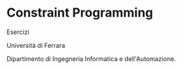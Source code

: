 # Constraint Programming

Esercizi

Università di Ferrara

Dipartimento di Ingegneria Informatica e dell'Automazione.

